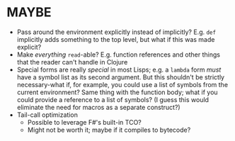 # MAYBE

- Pass around the environment explicitly instead of implicitly? E.g. `def`
  implicitly adds something to the top level, but what if this was made explicit?
- Make _everything_ `read`-able? E.g. function references and other things that
  the reader can't handle in Clojure
- Special forms are really _special_ in most Lisps; e.g. a `lambda` form _must_
  have a symbol list as its second argument. But this shouldn't be strictly
  necessary-what if, for example, you could use a list of symbols from the current
  environment? Same thing with the function body; what if you could provide a
  reference to a list of symbols? (I guess this would eliminate the need for
  macros as a separate construct?)
- Tail-call optimization
    - Possible to leverage F#'s built-in TCO?
    - Might not be worth it; maybe if it compiles to bytecode?
